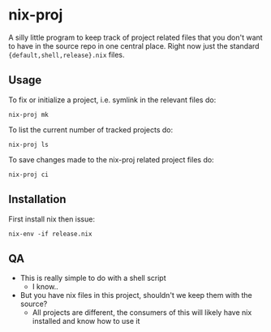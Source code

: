 # nix-proj

A silly little program to keep track of project related files that you
don't want to have in the source repo in one central place. Right now
just the standard `{default,shell,release}.nix` files.

## Usage

To fix or initialize a project, i.e. symlink in the relevant files do:

```
nix-proj mk
```

To list the current number of tracked projects do:

```
nix-proj ls
```

To save changes made to the nix-proj related project files do:

```
nix-proj ci
```

## Installation

First install nix then issue:

```
nix-env -if release.nix
```

## QA

* This is really simple to do with a shell script
    * I know..
* But you have nix files in this project, shouldn't we keep them with the source?
    * All projects are different, the consumers of this will likely have nix installed and know how to use it
